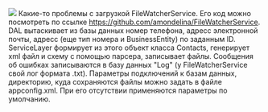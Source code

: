 ![](demo.gif)
Какие-то проблемы с загрузкой FileWatcherService. Его код можно посмотреть по ссылке https://github.com/amondelina/FileWatcherService.
DAL вытаскивает из базы данных номер телефона, адресс электронной почты, адресс (еще тип номера и BusinessEntity) по заданным ID.
ServiceLayer формирует из этого объект класса Contacts, генерирует xml файл и схему с помощью парсера, записывает файлы.
Сообщения об ошибках записываются в базу данных "Log" (у FileWatcherService свой лог формата .txt).
Параметры подключений к базам данных, директорию, куда сохраняются файлы можно задать в файле appconfig.xml. При его отсутствии применяются параметры по умолчанию.
